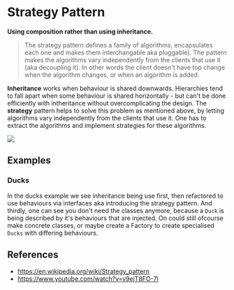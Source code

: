 ﻿# Strategy Pattern
**Using composition rather than using inheritance.**
> The strategy pattern defines a family of algorithms, encapsulates each one and makes them interchangable aka pluggable). The pattern makes the algorithms vary independently from the clients that use it (aka decoupling it). In other words the client doesn't have top change when the algorithm changes, or when an algorithm is added.

**Inheritance** works when behaviour is shared downwards. Hierarchies tend to fall apart when some behaviour is shared horizontally - but can't be done efficiently with intheritance without overcomplicating the design. The **strategy** pattern helps to solve this problem as mentioned above, by letting algorithms vary independently from the clients that use it. One has to extract the algorithms and implement strategies for these algorithms.

<img src="https://upload.wikimedia.org/wikipedia/commons/3/39/Strategy_Pattern_in_UML.png"/>

## Examples
### Ducks
In the ducks example we see inheritance being use first, then refactored to use behaviours via interfaces aka introducing the strategy pattern. And thirdly, one can see you don't need the classes anymore, because a `Duck` is being described by it's behaviours that are injected. On could still ofcourse make concrete classes, or maybe create a Factory to create specialised `Ducks` with differing behaviours.

## References
- https://en.wikipedia.org/wiki/Strategy_pattern
- https://www.youtube.com/watch?v=v9ejT8FO-7I